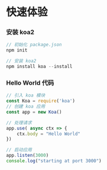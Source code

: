 # 快速体验

### 安装 koa2

```js
// 初始化 package.json
npm init

// 安装 koa2
npm install koa --install
```

### Hello World 代码

```js
// 引入 koa 模块
const Koa = require('koa')
// 创建 koa 应用
const app = new Koa()

// 处理请求
app.use( async ctx => {
    ctx.body = "Hello World"
})

// 启动应用
app.listen(3000)
console.log("starting at port 3000")
```



